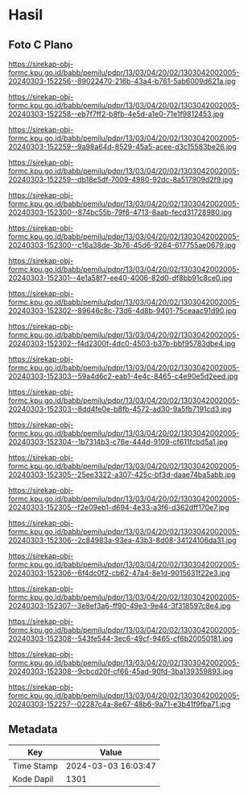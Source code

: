 # Hasil

## Foto C Plano

https://sirekap-obj-formc.kpu.go.id/babb/pemilu/pdpr/13/03/04/20/02/1303042002005-20240303-152256--89022470-216b-43a4-b761-5ab6009d621a.jpg

https://sirekap-obj-formc.kpu.go.id/babb/pemilu/pdpr/13/03/04/20/02/1303042002005-20240303-152258--eb7f7ff2-b8fb-4e5d-a1e0-71e1f9812453.jpg

https://sirekap-obj-formc.kpu.go.id/babb/pemilu/pdpr/13/03/04/20/02/1303042002005-20240303-152259--9a98a64d-8529-45a5-acee-d3c15583be26.jpg

https://sirekap-obj-formc.kpu.go.id/babb/pemilu/pdpr/13/03/04/20/02/1303042002005-20240303-152259--db18e5df-7009-4980-92dc-8a517909d2f9.jpg

https://sirekap-obj-formc.kpu.go.id/babb/pemilu/pdpr/13/03/04/20/02/1303042002005-20240303-152300--874bc55b-79f6-4713-8aab-fecd31728980.jpg

https://sirekap-obj-formc.kpu.go.id/babb/pemilu/pdpr/13/03/04/20/02/1303042002005-20240303-152300--c16a38de-3b76-45d6-9264-617755ae0679.jpg

https://sirekap-obj-formc.kpu.go.id/babb/pemilu/pdpr/13/03/04/20/02/1303042002005-20240303-152301--4e1a58f7-ee40-4006-82d0-df8bb91c8ce0.jpg

https://sirekap-obj-formc.kpu.go.id/babb/pemilu/pdpr/13/03/04/20/02/1303042002005-20240303-152302--89646c8c-73d6-4d8b-9401-75ceaac91d90.jpg

https://sirekap-obj-formc.kpu.go.id/babb/pemilu/pdpr/13/03/04/20/02/1303042002005-20240303-152302--f4d2300f-4dc0-4503-b37b-bbf95783dbe4.jpg

https://sirekap-obj-formc.kpu.go.id/babb/pemilu/pdpr/13/03/04/20/02/1303042002005-20240303-152303--59a4d6c2-eab1-4e4c-8465-c4e90e5d2eed.jpg

https://sirekap-obj-formc.kpu.go.id/babb/pemilu/pdpr/13/03/04/20/02/1303042002005-20240303-152303--8dd4fe0e-b8fb-4572-ad30-9a5fb7191cd3.jpg

https://sirekap-obj-formc.kpu.go.id/babb/pemilu/pdpr/13/03/04/20/02/1303042002005-20240303-152304--1b7314b3-c76e-444d-9109-cf611fcbd5a1.jpg

https://sirekap-obj-formc.kpu.go.id/babb/pemilu/pdpr/13/03/04/20/02/1303042002005-20240303-152305--25ee3322-a307-425c-bf3d-daae74ba5abb.jpg

https://sirekap-obj-formc.kpu.go.id/babb/pemilu/pdpr/13/03/04/20/02/1303042002005-20240303-152305--f2e09eb1-d694-4e33-a3f6-d362dff170e7.jpg

https://sirekap-obj-formc.kpu.go.id/babb/pemilu/pdpr/13/03/04/20/02/1303042002005-20240303-152306--2c84983a-93ea-43b3-8d08-34124106da31.jpg

https://sirekap-obj-formc.kpu.go.id/babb/pemilu/pdpr/13/03/04/20/02/1303042002005-20240303-152306--6f4dc0f2-cb62-47a4-8e1d-9015631f22e3.jpg

https://sirekap-obj-formc.kpu.go.id/babb/pemilu/pdpr/13/03/04/20/02/1303042002005-20240303-152307--3e8ef3a6-ff90-49e3-9e44-3f318597c8e4.jpg

https://sirekap-obj-formc.kpu.go.id/babb/pemilu/pdpr/13/03/04/20/02/1303042002005-20240303-152308--543fe544-3ec6-49cf-9465-cf6b20050181.jpg

https://sirekap-obj-formc.kpu.go.id/babb/pemilu/pdpr/13/03/04/20/02/1303042002005-20240303-152308--9cbcd20f-cf66-45ad-90fd-3ba139359893.jpg

https://sirekap-obj-formc.kpu.go.id/babb/pemilu/pdpr/13/03/04/20/02/1303042002005-20240303-152257--02287c4a-8e67-48b6-9a71-e3b41f9fba71.jpg


## Metadata

| Key        | Value               |
| ---------- | ------------------- |
| Time Stamp | 2024-03-03 16:03:47 |
| Kode Dapil | 1301                |



